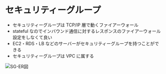 # セキュリティーグループ

- セキュリティーグループは TCP/IP 層で動くファイアーウォール
- stateful なのでインバウンド通信に対するレスポンスのファイアーウォール設定をしなくて良い
- EC2・RDS・LB などのサーバーがセキュリティーグループを持つことができる
- セキュリティーグループは VPC に属する

![SG-ER図](../image/SG-ER図.png)
